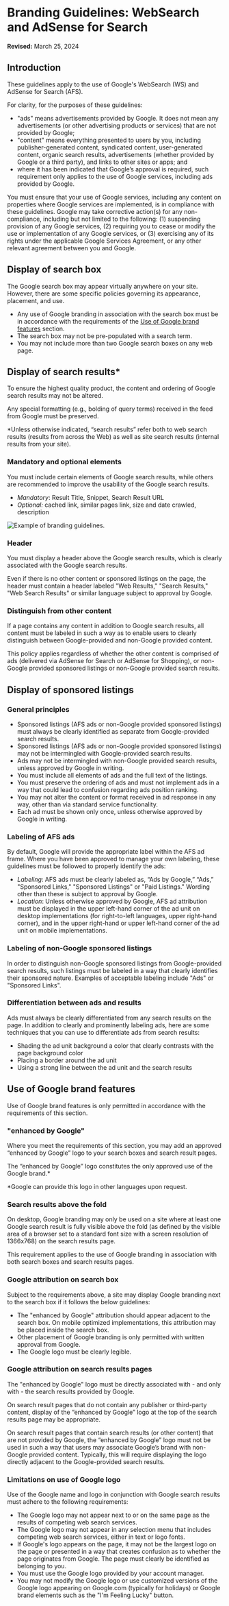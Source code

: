 Branding Guidelines: WebSearch and AdSense for Search
=====================================================

**Revised:** March 25, 2024

Introduction
------------

These guidelines apply to the use of Google's WebSearch (WS) and AdSense for Search (AFS).

For clarity, for the purposes of these guidelines:

*   "ads" means advertisements provided by Google. It does not mean any advertisements (or other advertising products or services) that are not provided by Google;
*   "content" means everything presented to users by you, including publisher-generated content, syndicated content, user-generated content, organic search results, advertisements (whether provided by Google or a third party), and links to other sites or apps; and
*   where it has been indicated that Google’s approval is required, such requirement only applies to the use of Google services, including ads provided by Google.

You must ensure that your use of Google services, including any content on properties where Google services are implemented, is in compliance with these guidelines. Google may take corrective action(s) for any non-compliance, including but not limited to the following: (1) suspending provision of any Google services, (2) requiring you to cease or modify the use or implementation of any Google services, or (3) exercising any of its rights under the applicable Google Services Agreement, or any other relevant agreement between you and Google.

Display of search box
---------------------

The Google search box may appear virtually anywhere on your site. However, there are some specific policies governing its appearance, placement, and use.

*   Any use of Google branding in association with the search box must be in accordance with the requirements of the [Use of Google brand features](#use_of_google_brand_features) section.
*   The search box may not be pre-populated with a search term.
*   You may not include more than two Google search boxes on any web page.

Display of search results\*
---------------------------

To ensure the highest quality product, the content and ordering of Google search results may not be altered.

Any special formatting (e.g., bolding of query terms) received in the feed from Google must be preserved.

\*Unless otherwise indicated, “search results” refer both to web search results (results from across the Web) as well as site search results (internal results from your site).

### Mandatory and optional elements

You must include certain elements of Google search results, while others are recommended to improve the usability of the Google search results.

*   _Mandatory_: Result Title, Snippet, Search Result URL
*   _Optional:_ cached link, similar pages link, size and date crawled, description

![Example of branding guidelines.](//lh3.googleusercontent.com/oNhhElBruKbSmAjkAHIKjrmLfPEG5x6JFPZzzvkTj49-gh5dtKqNUKkc2crMYGKdOZk=w515)

### Header

You must display a header above the Google search results, which is clearly associated with the Google search results.

Even if there is no other content or sponsored listings on the page, the header must contain a header labeled "Web Results," "Search Results," "Web Search Results" or similar language subject to approval by Google.

### Distinguish from other content

If a page contains any content in addition to Google search results, all content must be labeled in such a way as to enable users to clearly distinguish between Google-provided and non-Google provided content.

This policy applies regardless of whether the other content is comprised of ads (delivered via AdSense for Search or AdSense for Shopping), or non-Google provided sponsored listings or non-Google provided search results.

Display of sponsored listings
-----------------------------

### General principles

*   Sponsored listings (AFS ads or non-Google provided sponsored listings) must always be clearly identified as separate from Google-provided search results.
*   Sponsored listings (AFS ads or non-Google provided sponsored listings) may not be intermingled with Google-provided search results.
*   Ads may not be intermingled with non-Google provided search results, unless approved by Google in writing.
*   You must include all elements of ads and the full text of the listings.
*   You must preserve the ordering of ads and must not implement ads in a way that could lead to confusion regarding ads position ranking.
*   You may not alter the content or format received in ad response in any way, other than via standard service functionality.
*   Each ad must be shown only once, unless otherwise approved by Google in writing.

### Labeling of AFS ads

By default, Google will provide the appropriate label within the AFS ad frame. Where you have been approved to manage your own labeling, these guidelines must be followed to properly identify the ads:

*   _Labeling_: AFS ads must be clearly labeled as, “Ads by Google,” “Ads,” "Sponsored Links," "Sponsored Listings" or "Paid Listings." Wording other than these is subject to approval by Google.
*   _Location_: Unless otherwise approved by Google, AFS ad attribution must be displayed in the upper left-hand corner of the ad unit on desktop implementations (for right-to-left languages, upper right-hand corner), and in the upper right-hand or upper left-hand corner of the ad unit on mobile implementations.

### Labeling of non-Google sponsored listings

In order to distinguish non-Google sponsored listings from Google-provided search results, such listings must be labeled in a way that clearly identifies their sponsored nature. Examples of acceptable labeling include "Ads" or "Sponsored Links".

### Differentiation between ads and results

Ads must always be clearly differentiated from any search results on the page. In addition to clearly and prominently labeling ads, here are some techniques that you can use to differentiate ads from search results:

*   Shading the ad unit background a color that clearly contrasts with the page background color
*   Placing a border around the ad unit
*   Using a strong line between the ad unit and the search results

Use of Google brand features
----------------------------

Use of Google brand features is only permitted in accordance with the requirements of this section.

### "enhanced by Google"

Where you meet the requirements of this section, you may add an approved “enhanced by Google” logo to your search boxes and search result pages.

The “enhanced by Google” logo constitutes the only approved use of the Google brand.\*

\*Google can provide this logo in other languages upon request.

### Search results above the fold

On desktop, Google branding may only be used on a site where at least one Google search result is fully visible above the fold (as defined by the visible area of a browser set to a standard font size with a screen resolution of 1366x768) on the search results page.

This requirement applies to the use of Google branding in association with both search boxes and search results pages.

### Google attribution on search box

Subject to the requirements above, a site may display Google branding next to the search box if it follows the below guidelines:

*   The "enhanced by Google" attribution should appear adjacent to the search box. On mobile optimized implementations, this attribution may be placed inside the search box.
*   Other placement of Google branding is only permitted with written approval from Google.
*   The Google logo must be clearly legible.

### Google attribution on search results pages

The "enhanced by Google" logo must be directly associated with - and only with - the search results provided by Google.

On search result pages that do not contain any publisher or third-party content, display of the “enhanced by Google” logo at the top of the search results page may be appropriate.

On search result pages that contain search results (or other content) that are not provided by Google, the “enhanced by Google” logo must not be used in such a way that users may associate Google’s brand with non-Google provided content. Typically, this will require displaying the logo directly adjacent to the Google-provided search results.

### Limitations on use of Google logo

Use of the Google name and logo in conjunction with Google search results must adhere to the following requirements:

*   The Google logo may not appear next to or on the same page as the results of competing web search services.
*   The Google logo may not appear in any selection menu that includes competing web search services, either in text or logo fonts.
*   If Google's logo appears on the page, it may not be the largest logo on the page or presented in a way that creates confusion as to whether the page originates from Google. The page must clearly be identified as belonging to you.
*   You must use the Google logo provided by your account manager.
*   You may not modify the Google logo or use customized versions of the Google logo appearing on Google.com (typically for holidays) or Google brand elements such as the "I'm Feeling Lucky" button.